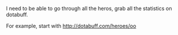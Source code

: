 I need to be able to go through all the heros, grab all the statistics on dotabuff.

For example, start with http://dotabuff.com/heroes/oo



